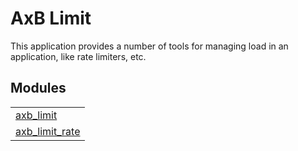 

# AxB Limit #

This application provides a number of tools for managing
load in an application, like rate limiters, etc.


## Modules ##


<table width="100%" border="0" summary="list of modules">
<tr><td><a href="http://github.com/erisata/axb_limit/blob/master/doc/axb_limit.md" class="module">axb_limit</a></td></tr>
<tr><td><a href="http://github.com/erisata/axb_limit/blob/master/doc/axb_limit_rate.md" class="module">axb_limit_rate</a></td></tr></table>

